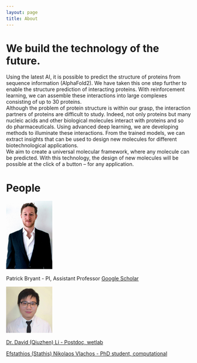 ```yaml
---
layout: page
title: About
---
```

# We build the technology of the future.

Using the latest AI, it is possible to predict the structure of proteins from sequence information (AlphaFold2). We have taken this one step further to enable the structure prediction of interacting proteins. With reinforcement learning, we can assemble these interactions into large complexes consisting of up to 30 proteins.
\
Although the problem of protein structure is within our grasp, the interaction partners of proteins are difficult to study. Indeed, not only proteins but many nucleic acids and other biological molecules interact with proteins and so do pharmaceuticals. Using advanced deep learning, we are developing methods to illuminate these interactions. From the trained models, we can extract insights that can be used to design new molecules for different biotechnological applications.
\
We aim to create a universal molecular framework, where any molecule can be predicted. With this technology, the design of new molecules will be possible at the click of a button – for any application.

# People

<img src="./assets/patrick_portrait.jpeg" width="25%" height="25%"  />

Patrick Bryant - PI, Assistant Professor
<a href="https://scholar.google.com/citations?user=KPlaFQQAAAAJ&hl=sv&oi=ao"> Google Scholar


<img src="./assets/david_portrait.jpeg" width="25%" height="25%"  />

Dr. David (Qiuzhen) Li - Postdoc, wetlab


Efstathios (Stathis) Nikolaos Vlachos - PhD student, computational
